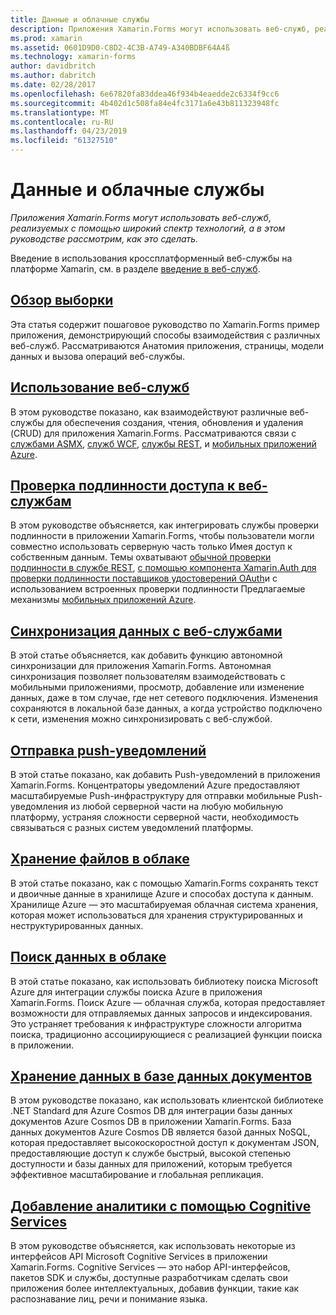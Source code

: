```yaml
---
title: Данные и облачные службы
description: Приложения Xamarin.Forms могут использовать веб-служб, реализуемых с помощью широкий спектр технологий, а в этом руководстве рассмотрим, как это сделать.
ms.prod: xamarin
ms.assetid: 0601D9D0-C8D2-4C3B-A749-A340BDBF64A4ß
ms.technology: xamarin-forms
author: davidbritch
ms.author: dabritch
ms.date: 02/28/2017
ms.openlocfilehash: 6e67820fa83ddea46f934b4eaedde2c6334f9cc6
ms.sourcegitcommit: 4b402d1c508fa84e4fc3171a6e43b811323948fc
ms.translationtype: MT
ms.contentlocale: ru-RU
ms.lasthandoff: 04/23/2019
ms.locfileid: "61327510"
---
```

# <a name="data--cloud-services"></a>Данные и облачные службы

_Приложения Xamarin.Forms могут использовать веб-служб, реализуемых с помощью широкий спектр технологий, а в этом руководстве рассмотрим, как это сделать._

Введение в использования кроссплатформенный веб-службы на платформе Xamarin, см. в разделе [введение в веб-служб](~/cross-platform/data-cloud/web-services/index.md).

## <a name="understanding-the-samplexamarin-formsdata-cloudwalkthroughmd"></a>[Обзор выборки](~/xamarin-forms/data-cloud/walkthrough.md)

Эта статья содержит пошаговое руководство по Xamarin.Forms пример приложения, демонстрирующий способы взаимодействия с различных веб-служб. Рассматриваются Анатомия приложения, страницы, модели данных и вызова операций веб-службы.

## <a name="consuming-web-servicesxamarin-formsdata-cloudconsumingindexmd"></a>[Использование веб-служб](~/xamarin-forms/data-cloud/consuming/index.md)

В этом руководстве показано, как взаимодействуют различные веб-службы для обеспечения создания, чтения, обновления и удаления (CRUD) для приложения Xamarin.Forms. Рассматриваются связи с [службами ASMX](consuming/asmx.md), [служб WCF](consuming/wcf.md), [службы REST](consuming/rest.md), и [мобильных приложений Azure](consuming/azure.md).

## <a name="authenticating-access-to-web-servicesxamarin-formsdata-cloudauthenticationindexmd"></a>[Проверка подлинности доступа к веб-службам](~/xamarin-forms/data-cloud/authentication/index.md)

В этом руководстве объясняется, как интегрировать службы проверки подлинности в приложении Xamarin.Forms, чтобы пользователи могли совместно использовать серверную часть только Имея доступ к собственным данным. Темы охватывают [обычной проверки подлинности в службе REST](authentication/rest.md), [с помощью компонента Xamarin.Auth для проверки подлинности поставщиков удостоверений OAuth](authentication/oauth.md)и с использованием встроенных проверки подлинности Предлагаемые механизмы [мобильных приложений Azure](authentication/azure.md).

## <a name="synchronizing-data-with-web-servicessyncindexmd"></a>[Синхронизация данных с веб-службами](sync/index.md)

В этой статье объясняется, как добавить функцию автономной синхронизации для приложения Xamarin.Forms. Автономная синхронизация позволяет пользователям взаимодействовать с мобильными приложениями, просмотр, добавление или изменение данных, даже в том случае, где нет сетевого подключения. Изменения сохраняются в локальной базе данных, а когда устройство подключено к сети, изменения можно синхронизировать с веб-службой.

## <a name="sending-push-notificationspush-notificationsindexmd"></a>[Отправка push-уведомлений](push-notifications/index.md)

В этой статье показано, как добавить Push-уведомлений в приложения Xamarin.Forms. Концентраторы уведомлений Azure предоставляют масштабируемые Push-инфраструктуру для отправки мобильные Push-уведомления из любой серверной части на любую мобильную платформу, устраняя сложности серверной части, необходимость связываться с разных систем уведомлений платформы.

## <a name="storing-files-in-the-cloudstorageindexmd"></a>[Хранение файлов в облаке](storage/index.md)

В этой статье показано, как с помощью Xamarin.Forms сохранять текст и двоичные данные в хранилище Azure и способах доступа к данным. Хранилище Azure — это масштабируемая облачная система хранения, которая может использоваться для хранения структурированных и неструктурированных данных.

## <a name="searching-data-in-the-cloudsearchindexmd"></a>[Поиск данных в облаке](search/index.md)

В этой статье показано, как использовать библиотеку поиска Microsoft Azure для интеграции службы поиска Azure в приложения Xamarin.Forms. Поиск Azure — облачная служба, которая предоставляет возможности для отправляемых данных запросов и индексирования. Это устраняет требования к инфраструктуре сложности алгоритма поиска, традиционно ассоциирующиеся с реализацией функции поиска в приложении.

## <a name="storing-data-in-a-document-databasecosmosdbindexmd"></a>[Хранение данных в базе данных документов](cosmosdb/index.md)

В этом руководстве показано, как использовать клиентской библиотеке .NET Standard для Azure Cosmos DB для интеграции базы данных документов Azure Cosmos DB в приложении Xamarin.Forms. База данных документов Azure Cosmos DB является базой данных NoSQL, которая предоставляет высокоскоростной доступ к документам JSON, предоставляющие доступ к службе быстрый, высокой степенью доступности и базы данных для приложений, которым требуется эффективное масштабирование и глобальная репликация.

## <a name="adding-intelligence-with-cognitive-servicescognitive-servicesindexmd"></a>[Добавление аналитики с помощью Cognitive Services](cognitive-services/index.md)

В этом руководстве объясняется, как использовать некоторые из интерфейсов API Microsoft Cognitive Services в приложении Xamarin.Forms. Cognitive Services — это набор API-интерфейсов, пакетов SDK и службы, доступные разработчикам сделать свои приложения более интеллектуальных, добавив функции, такие как распознавание лиц, речи и понимание языка.
